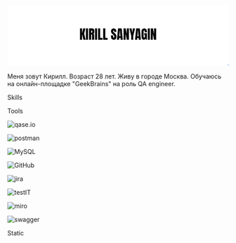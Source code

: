 [![Header](https://github.com/kirillsanyagin/kirillsanyagin/blob/main/assets/kirill_sanyagin.png)](https://vk.com/kindkirill)

Меня зовут Кирилл. Возраст 28 лет. Живу в городе Москва. Обучаюсь на онлайн-площадке "GeekBrains" на роль QA engineer.

Skills

Tools

![qase.io](https://img.shields.io/badge/-qase.io-3c3c3c?style=for-the-badge&logo=qase&logoColor=4f46ea)

![postman](https://img.shields.io/badge/-postman-3c3c3c?style=for-the-badge&logo=postman&logoColor=ff6c37)

![MySQL](https://img.shields.io/badge/-mySql-3c3c3c?style=for-the-badge&logo=mysql&logoColor=3e6e93)

![GitHub](https://img.shields.io/badge/-github-3c3c3c?style=for-the-badge&logo=github)

![jira](https://img.shields.io/badge/-jira-3c3c3c?style=for-the-badge&logo=jira&logoColor=0050d3)

![testIT](https://img.shields.io/badge/-test_IT-3c3c3c?style=for-the-badge&logo=data:image/png;base64,iVBORw0KGgoAAAANSUhEUgAAABwAAAAcCAYAAAByDd+UAAAAsUlEQVR4AWJwL/AhGluUHgW0VwcnAIMwAEVX6BJZxG06gncHcQmXcAmX8G5T8BBKKGk0xYOHTyktPASjDitYwxL9Ju0LBh2iZUswMGCzBL05yKD1AZ6mIFlpxJx+09i3IHjPGVYUgQxkRkBZ1YB+ACxikEEjjTtpmH+OmXPYrOdwfXCDG9yg//vGT9ZgYlYJluBJMVLEQn/WHgyBBG3C4iwQhKAbA/n7MpONVPt7eLsTL7YcE8GloLUDAAAAAElFTkSuQmCC&logoColor=0050d3)

![miro](https://img.shields.io/badge/-Miro-3c3c3c?style=for-the-badge&logo=miro&logoColor=ffd02f)

![swagger](https://img.shields.io/badge/-swagger-3c3c3c?style=for-the-badge&logo=swagger&logoColor=85ea2d)


Static